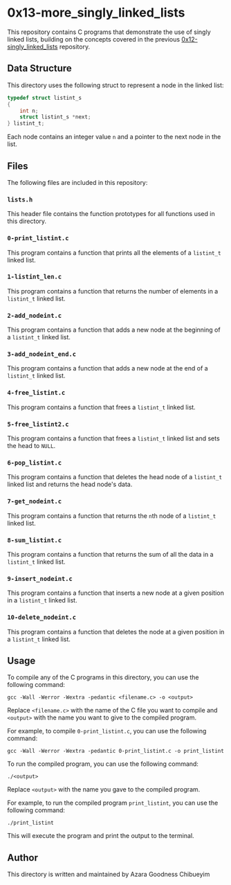 # 0x13-more_singly_linked_lists

This repository contains C programs that demonstrate the use of singly linked lists, building on the concepts covered in the previous [0x12-singly_linked_lists](https://github.com/USERNAME_HERE/holbertonschool-low_level_programming/tree/main/0x12-singly_linked_lists) repository.

## Data Structure

This directory uses the following struct to represent a node in the linked list:

```c
typedef struct listint_s
{
    int n;
    struct listint_s *next;
} listint_t;
```

Each node contains an integer value `n` and a pointer to the next node in the list.

## Files

The following files are included in this repository:

### `lists.h`

This header file contains the function prototypes for all functions used in this directory.

### `0-print_listint.c`

This program contains a function that prints all the elements of a `listint_t` linked list.

### `1-listint_len.c`

This program contains a function that returns the number of elements in a `listint_t` linked list.

### `2-add_nodeint.c`

This program contains a function that adds a new node at the beginning of a `listint_t` linked list.

### `3-add_nodeint_end.c`

This program contains a function that adds a new node at the end of a `listint_t` linked list.

### `4-free_listint.c`

This program contains a function that frees a `listint_t` linked list.

### `5-free_listint2.c`

This program contains a function that frees a `listint_t` linked list and sets the head to `NULL`.

### `6-pop_listint.c`

This program contains a function that deletes the head node of a `listint_t` linked list and returns the head node's data.

### `7-get_nodeint.c`

This program contains a function that returns the `n`th node of a `listint_t` linked list.

### `8-sum_listint.c`

This program contains a function that returns the sum of all the data in a `listint_t` linked list.

### `9-insert_nodeint.c`

This program contains a function that inserts a new node at a given position in a `listint_t` linked list.

### `10-delete_nodeint.c`

This program contains a function that deletes the node at a given position in a `listint_t` linked list.

## Usage

To compile any of the C programs in this directory, you can use the following command:

```
gcc -Wall -Werror -Wextra -pedantic <filename.c> -o <output>
```

Replace `<filename.c>` with the name of the C file you want to compile and `<output>` with the name you want to give to the compiled program.

For example, to compile `0-print_listint.c`, you can use the following command:

```
gcc -Wall -Werror -Wextra -pedantic 0-print_listint.c -o print_listint
```

To run the compiled program, you can use the following command:

```
./<output>
```

Replace `<output>` with the name you gave to the compiled program.

For example, to run the compiled program `print_listint`, you can use the following command:

```
./print_listint
```

This will execute the program and print the output to the terminal.

## Author

This directory is written and maintained by Azara Goodness Chibueyim
